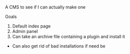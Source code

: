 A CMS to see if I can actually make one

Goals
 1. Default index page
 2. Admin panel
 3. Can take an archive file containing a plugin and install it
   * Can also get rid of bad installations if need be
